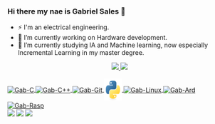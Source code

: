 ### Hi there my nae is Gabriel Sales 👋

- ⚡ I'm an electrical engineering.
- 🔭 I’m currently working on Hardware development.
- 🌱 I’m currently studying IA and Machine learning, now especially Incremental Learning in my master degree.
 
<div align="center">
  <a href="https://github.com/GabrielSales1995">
  <img height="180em" src="https://github-readme-stats.vercel.app/api?username=GabrielSales1995&show_icons=true&theme=vue&include_all_commits=true&count_private=true"/>
  <img height="180em" src="https://github-readme-stats.vercel.app/api/top-langs/?username=GabrielSales1995&layout=compact&langs_count=7&theme=vue"/>
</div>

</div>
<div style="display: inline_block"><br>
  <img align="center" alt="Gab-C" height="50" width="40" src="https://cdn.jsdelivr.net/gh/devicons/devicon/icons/c/c-original.svg">
  <img align="center" alt="Gab-C++" height="50" width="40" src="https://cdn.jsdelivr.net/gh/devicons/devicon/icons/cplusplus/cplusplus-original.svg">
  <img align="center" alt="Gab-Git" height="50" width="40" src="https://cdn.jsdelivr.net/gh/devicons/devicon/icons/git/git-original.svg">
  <img align="center" alt="Gab-Python" height="50" width="40" src="https://raw.githubusercontent.com/devicons/devicon/master/icons/python/python-original.svg">
  <img align="center" alt="Gab-Linux" height="50" width="40" src="https://cdn.jsdelivr.net/gh/devicons/devicon/icons/linux/linux-original.svg">
  <img align="center" alt="Gab-Ard" height="50" width="40" src="https://cdn.jsdelivr.net/gh/devicons/devicon/icons/arduino/arduino-original.svg">
  <img align="center" alt="Gab-Rasp" height="50" width="40" src="https://cdn.jsdelivr.net/gh/devicons/devicon/icons/raspberrypi/raspberrypi-original.svg">

</div>
    
<div> 
  <a href="https://instagram.com/gabriel_sales_dias" target="_blank"><img src="https://img.shields.io/badge/-Instagram-%23E4405F?style=for-the-badge&logo=instagram&logoColor=white" target="_blank"></a>
  <a href = "mailto:gabriel.sales.dias@gmail.com"><img src="https://img.shields.io/badge/-Gmail-%23333?style=for-the-badge&logo=gmail&logoColor=white" target="_blank"></a>
  <a href="https://www.linkedin.com/in/gabriel-sales-dias-507a22a6" target="_blank"><img src="https://img.shields.io/badge/-LinkedIn-%230077B5?style=for-the-badge&logo=linkedin&logoColor=white" target="_blank"></a> 
</div>
